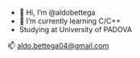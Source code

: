 - 👋 Hi, I’m @aldobettega
- 🌱 I’m currently learning C/C++
- Studying at University of PADOVA



 
 📫 aldo.bettega04@gmail.com

<!---
aldobettega/aldobettega is a ✨ special ✨ repository because its `README.md` (this file) appears on your GitHub profile.
You can click the Preview link to take a look at your changes.
--->
